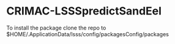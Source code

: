 # CRIMAC-LSSSpredictSandEel

To install the package clone the repo to $HOME/.ApplicationData/lsss/config/packagesConfig/packages

